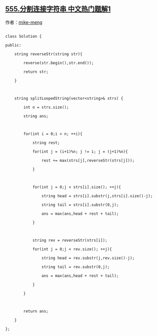## [555.分割连接字符串 中文热门题解1](https://leetcode.cn/problems/split-concatenated-strings/solutions/100000/pin-jie-zi-fu-chuan-by-mike-meng)

作者：[mike-meng](https://leetcode.cn/u/mike-meng)
```
class Solution {
public:
    string reverseStr(string str){
        reverse(str.begin(),str.end());
        return str;
    }
    
    string splitLoopedString(vector<string>& strs) {
        int n = strs.size();
        string ans;
        
        for(int i = 0;i < n; ++i){
            string rest;
            for(int j = (i+1)%n; j != i; j = (j+1)%n){
                rest += max(strs[j],reverseStr(strs[j]));
            }
            
            for(int j = 0;j < strs[i].size(); ++j){
                string head = strs[i].substr(j,strs[i].size()-j);
                string tail = strs[i].substr(0,j);
                ans = max(ans,head + rest + tail);
            }
            
            string rev = reverseStr(strs[i]);
            for(int j = 0;j < rev.size(); ++j){
                string head = rev.substr(j,rev.size()-j);
                string tail = rev.substr(0,j);
                ans = max(ans,head + rest + tail);
            }
        }
        
        return ans;
    }
};
```